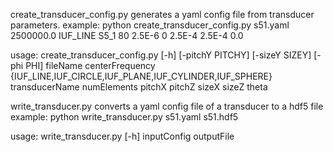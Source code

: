 
create_transducer_config.py generates a yaml config file from transducer parameters.
example:
python create_transducer_config.py s51.yaml 2500000.0 IUF_LINE S5_1 80 2.5E-6 0 2.5E-4 2.5E-4 0.0

usage: create_transducer_config.py [-h] [-pitchY PITCHY] [-sizeY SIZEY]
                                   [-phi PHI]
                                   fileName centerFrequency
                                   {IUF_LINE,IUF_CIRCLE,IUF_PLANE,IUF_CYLINDER,IUF_SPHERE}
                                   transducerName numElements pitchX pitchZ
                                   sizeX sizeZ theta


write_transducer.py converts a yaml config file of a transducer to a hdf5 file
example:
python write_transducer.py s51.yaml s51.hdf5

usage: write_transducer.py [-h] inputConfig outputFile

